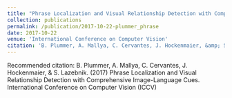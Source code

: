 ```yaml
---
title: "Phrase Localization and Visual Relationship Detection with Comprehensive Image-Language Cues"
collection: publications
permalink: /publication/2017-10-22-plummer_phrase
date: 2017-10-22
venue: 'International Conference on Computer Vision'
citation: 'B. Plummer, A. Mallya, C. Cervantes, J. Hockenmaier, &amp; S. Lazebnik. (2017) Phrase Localization and Visual Relationship Detection with Comprehensive Image-Language Cues. International Conference on Computer Vision (ICCV)'
---
```

Recommended citation: B. Plummer, A. Mallya, C. Cervantes, J. Hockenmaier, & S. Lazebnik. (2017) Phrase Localization and Visual Relationship Detection with Comprehensive Image-Language Cues. International Conference on Computer Vision (ICCV)